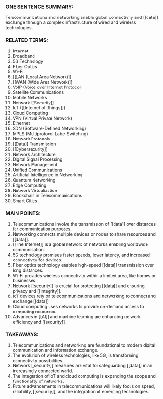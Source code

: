 ### ONE SENTENCE SUMMARY:
Telecommunications and networking enable global connectivity and [[data]] exchange through a complex infrastructure of wired and wireless technologies.

### RELATED TERMS:
1. Internet
2. Broadband
3. 5G Technology
4. Fiber Optics
5. Wi-Fi
6. [[LAN (Local Area Network)]]
7. [[WAN (Wide Area Network)]]
8. VoIP (Voice over Internet Protocol)
9. Satellite Communications
10. Mobile Networks
11. Network [[Security]]
12. IoT ([[Internet of Things]])
13. Cloud Computing
14. VPN (Virtual Private Network)
15. Ethernet
16. SDN (Software-Defined Networking)
17. MPLS (Multiprotocol Label Switching)
18. Network Protocols
19. [[Data]] Transmission
20. [[Cybersecurity]]
21. Network Architecture
22. Digital Signal Processing
23. Network Management
24. Unified Communications
25. Artificial Intelligence in Networking
26. Quantum Networking
27. Edge Computing
28. Network Virtualization
29. Blockchain in Telecommunications
30. Smart Cities

### MAIN POINTS:
1. Telecommunications involve the transmission of [[data]] over distances for communication purposes.
2. Networking connects multiple devices or nodes to share resources and [[data]].
3. [[The Internet]] is a global network of networks enabling worldwide communication.
4. 5G technology promises faster speeds, lower latency, and increased connectivity for devices.
5. Fiber optics technology enables high-speed [[data]] transmission over long distances.
6. Wi-Fi provides wireless connectivity within a limited area, like homes or businesses.
7. Network [[security]] is crucial for protecting [[data]] and ensuring privacy and [[integrity]].
8. IoT devices rely on telecommunications and networking to connect and exchange [[data]].
9. Cloud computing uses networks to provide on-demand access to computing resources.
10. Advances in [[AI]] and machine learning are enhancing network efficiency and [[security]].

### TAKEAWAYS:
1. Telecommunications and networking are foundational to modern digital communication and information exchange.
2. The evolution of wireless technologies, like 5G, is transforming connectivity possibilities.
3. Network [[security]] measures are vital for safeguarding [[data]] in an increasingly connected world.
4. The integration of IoT and cloud computing is expanding the scope and functionality of networks.
5. Future advancements in telecommunications will likely focus on speed, reliability, [[security]], and the integration of emerging technologies.